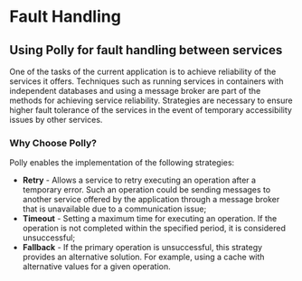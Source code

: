 # Fault Handling

##  Using Polly for fault handling between services

One of the tasks of the current application is to achieve reliability of the services it offers. Techniques such as running services in containers with independent databases and using a message broker are part of 
the methods for achieving service reliability. Strategies are necessary to ensure higher fault tolerance of the services in the event of temporary accessibility issues by other services.

### Why Choose Polly?

Polly enables the implementation of the following strategies:

* **Retry** - Allows a service to retry executing an operation after a temporary error. Such an operation could be sending messages to another service offered by the application through a message broker
  that is unavailable due to a communication issue;
* **Timeout** - Setting a maximum time for executing an operation. If the operation is not completed within the specified period, it is considered unsuccessful;
* **Fallback** - If the primary operation is unsuccessful, this strategy provides an alternative solution. For example, using a cache with alternative values for a given operation.
